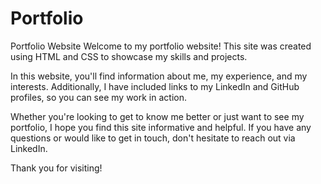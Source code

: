 # Portfolio 

Portfolio Website
Welcome to my portfolio website! This site was created using HTML and CSS to showcase my skills and projects.

In this website, you'll find information about me, my experience, and my interests. Additionally, I have included links to my LinkedIn and GitHub profiles, so you can see my work in action.

Whether you're looking to get to know me better or just want to see my portfolio, I hope you find this site informative and helpful. If you have any questions or would like to get in touch, don't hesitate to reach out via LinkedIn.

Thank you for visiting!
